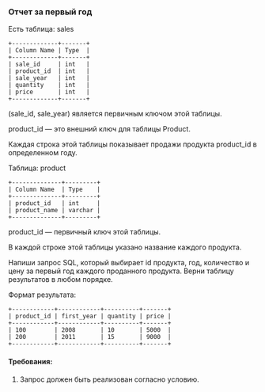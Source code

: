 
### Отчет за первый год

Есть таблица: sales
```
+-------------+-------+
| Column Name | Type  |
+-------------+-------+
| sale_id     | int   |
| product_id  | int   |
| sale_year   | int   |
| quantity    | int   |
| price       | int   |
+-------------+-------+
```
(sale_id, sale_year) является первичным ключом этой таблицы.

product_id — это внешний ключ для таблицы Product.

Каждая строка этой таблицы показывает продажи продукта product_id в определенном году.

Таблица: product
```
+--------------+---------+
| Column Name  | Type    |
+--------------+---------+
| product_id   | int     |
| product_name | varchar |
+--------------+---------+
```
product_id — первичный ключ этой таблицы.

В каждой строке этой таблицы указано название каждого продукта.

Напиши запрос SQL, который выбирает id продукта, год, количество и цену за первый год каждого проданного продукта. Верни таблицу результатов в любом порядке.

Формат результата:
```
+------------+------------+----------+-------+
| product_id | first_year | quantity | price |
+------------+------------+----------+-------+
| 100        | 2008       | 10       | 5000  |
| 200        | 2011       | 15       | 9000  |
+------------+------------+----------+-------+
```
#### Требования:
1.	Запрос должен быть реализован согласно условию.

